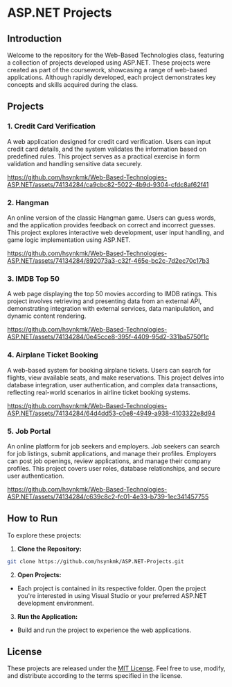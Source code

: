 # ASP.NET Projects

## Introduction

Welcome to the repository for the Web-Based Technologies class, featuring a collection of projects developed using ASP.NET. These projects were created as part of the coursework, showcasing a range of web-based applications. Although rapidly developed, each project demonstrates key concepts and skills acquired during the class.

## Projects
### 1. Credit Card Verification
A web application designed for credit card verification. Users can input credit card details, and the system validates the information based on predefined rules. This project serves as a practical exercise in form validation and handling sensitive data securely.

https://github.com/hsynkmk/Web-Based-Technologies-ASP.NET/assets/74134284/ca9cbc82-5022-4b9d-9304-cfdc8af62f41

### 2. Hangman
An online version of the classic Hangman game. Users can guess words, and the application provides feedback on correct and incorrect guesses. This project explores interactive web development, user input handling, and game logic implementation using ASP.NET.

https://github.com/hsynkmk/Web-Based-Technologies-ASP.NET/assets/74134284/892073a3-c32f-465e-bc2c-7d2ec70c17b3

### 3. IMDB Top 50
A web page displaying the top 50 movies according to IMDB ratings. This project involves retrieving and presenting data from an external API, demonstrating integration with external services, data manipulation, and dynamic content rendering.

https://github.com/hsynkmk/Web-Based-Technologies-ASP.NET/assets/74134284/0e45cce8-395f-4409-95d2-331ba5750f1c

### 4. Airplane Ticket Booking
A web-based system for booking airplane tickets. Users can search for flights, view available seats, and make reservations. This project delves into database integration, user authentication, and complex data transactions, reflecting real-world scenarios in airline ticket booking systems.

https://github.com/hsynkmk/Web-Based-Technologies-ASP.NET/assets/74134284/64d4dd53-c0e8-4949-a938-4103322e8d94

### 5. Job Portal
An online platform for job seekers and employers. Job seekers can search for job listings, submit applications, and manage their profiles. Employers can post job openings, review applications, and manage their company profiles. This project covers user roles, database relationships, and secure user authentication.

https://github.com/hsynkmk/Web-Based-Technologies-ASP.NET/assets/74134284/c639c8c2-fc01-4e33-b739-1ec341457755

## How to Run

To explore these projects:

1. **Clone the Repository:**
```bash
git clone https://github.com/hsynkmk/ASP.NET-Projects.git
```

2. **Open Projects:**
- Each project is contained in its respective folder. Open the project you're interested in using Visual Studio or your preferred ASP.NET development environment.

3. **Run the Application:**
- Build and run the project to experience the web applications.


## License

These projects are released under the [MIT License](LICENSE.md). Feel free to use, modify, and distribute according to the terms specified in the license.
